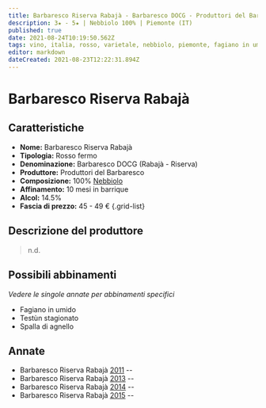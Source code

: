 ```yaml
---
title: Barbaresco Riserva Rabajà - Barbaresco DOCG - Produttori del Barbaresco
description: 3★ - 5★ | Nebbiolo 100% | Piemonte (IT)
published: true
date: 2021-08-24T10:19:50.562Z
tags: vino, italia, rosso, varietale, nebbiolo, piemonte, fagiano in umido, testun stagionato, spalla d'agnello, 45 - 49€, 5 stelle
editor: markdown
dateCreated: 2021-08-23T12:22:31.894Z
---
```


 # Barbaresco Riserva Rabajà

## Caratteristiche
- **Nome:** Barbaresco Riserva Rabajà
- **Tipologia:** Rosso fermo
- **Denominazione:** Barbaresco DOCG (Rabajà - Riserva)
- **Produttore:** Produttori del Barbaresco
- **Composizione:** 100% [Nebbiolo](/vitigni/bacca-nera/nebbiolo)
- **Affinamento:** 10 mesi in barrique 
- **Alcol:** 14.5%
- **Fascia di prezzo:** 45 - 49 €
{.grid-list}

## Descrizione del produttore

> n.d.

## Possibili abbinamenti
*Vedere le singole annate per abbinamenti specifici*

- Fagiano in umido
- Testùn stagionato
- Spalla di agnello

## Annate
- Barbaresco Riserva Rabajà [2011](vini/Italia/Piemonte/Produttori-del-Barbaresco/Barbaresco-Rabaja/2011) -- <span class="star-3"></span>
- Barbaresco Riserva Rabajà [2013](vini/Italia/Piemonte/Produttori-del-Barbaresco/Barbaresco-Rabaja/2013) -- <span class="star-4"></span>
- Barbaresco Riserva Rabajà [2014](vini/Italia/Piemonte/Produttori-del-Barbaresco/Barbaresco-Rabaja/2014) -- <span class="star-4"></span>
- Barbaresco Riserva Rabajà [2015](vini/Italia/Piemonte/Produttori-del-Barbaresco/Barbaresco-Rabaja/2015) -- <span class="star-5"></span>